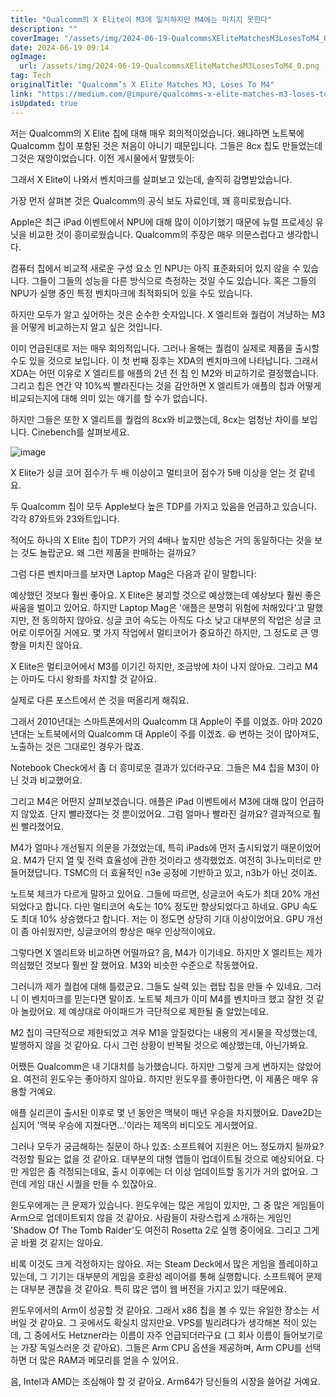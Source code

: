 ```yaml
---
title: "Qualcomm의 X Elite이 M3에 일치하지만 M4에는 미치지 못한다"
description: ""
coverImage: "/assets/img/2024-06-19-QualcommsXEliteMatchesM3LosesToM4_0.png"
date: 2024-06-19 09:14
ogImage:
  url: /assets/img/2024-06-19-QualcommsXEliteMatchesM3LosesToM4_0.png
tag: Tech
originalTitle: "Qualcomm’s X Elite Matches M3, Loses To M4"
link: "https://medium.com/@impure/qualcomms-x-elite-matches-m3-loses-to-m4-b15b03f33f67"
isUpdated: true
---
```


저는 Qualcomm의 X Elite 칩에 대해 매우 회의적이었습니다. 왜냐하면 노트북에 Qualcomm 칩이 포함된 것은 처음이 아니기 때문입니다. 그들은 8cx 칩도 만들었는데 그것은 재앙이었습니다. 이전 게시물에서 말했듯이:

그래서 X Elite이 나와서 벤치마크를 살펴보고 있는데, 솔직히 감명받았습니다.

가장 먼저 살펴본 것은 Qualcomm의 공식 보도 자료인데, 꽤 흥미로웠습니다.

Apple은 최근 iPad 이벤트에서 NPU에 대해 많이 이야기했기 때문에 뉴럴 프로세싱 유닛을 비교한 것이 흥미로웠습니다. Qualcomm의 주장은 매우 의문스럽다고 생각합니다.

<!-- cozy-coder - 수평 -->

<ins class="adsbygoogle"
     style="display:block"
     data-ad-client="ca-pub-4877378276818686"
     data-ad-slot="1107185301"
     data-ad-format="auto"
     data-full-width-responsive="true"></ins>

<script>
     (adsbygoogle = window.adsbygoogle || []).push({});
</script>

컴퓨터 칩에서 비교적 새로운 구성 요소 인 NPU는 아직 표준화되어 있지 않을 수 있습니다. 그들이 그들의 성능을 다른 방식으로 측정하는 것일 수도 있습니다. 혹은 그들의 NPU가 실행 중인 특정 벤치마크에 최적화되어 있을 수도 있습니다.

하지만 모두가 알고 싶어하는 것은 순수한 숫자입니다. X 엘리트와 퀄컴이 겨냥하는 M3을 어떻게 비교하는지 알고 싶은 것입니다.

이미 언급된대로 저는 매우 회의적입니다. 그러나 올해는 퀄컴이 실제로 제품을 출시할 수도 있을 것으로 보입니다. 이 첫 번째 징후는 XDA의 벤치마크에 나타납니다. 그래서 XDA는 어떤 이유로 X 엘리트를 애플의 2년 전 칩 인 M2와 비교하기로 결정했습니다. 그리고 칩은 연간 약 10%씩 빨라진다는 것을 감안하면 X 엘리트가 애플의 칩과 어떻게 비교되는지에 대해 의미 있는 얘기를 할 수가 없습니다.

하지만 그들은 또한 X 엘리트를 퀄컴의 8cx와 비교했는데, 8cx는 엄청난 차이를 보입니다. Cinebench를 살펴보세요.

<!-- cozy-coder - 수평 -->

<ins class="adsbygoogle"
     style="display:block"
     data-ad-client="ca-pub-4877378276818686"
     data-ad-slot="1107185301"
     data-ad-format="auto"
     data-full-width-responsive="true"></ins>

<script>
     (adsbygoogle = window.adsbygoogle || []).push({});
</script>

![image](/assets/img/2024-06-19-QualcommsXEliteMatchesM3LosesToM4_0.png)

X Elite가 싱글 코어 점수가 두 배 이상이고 멀티코어 점수가 5배 이상을 얻는 것 같네요.

두 Qualcomm 칩이 모두 Apple보다 높은 TDP를 가지고 있음을 언급하고 있습니다. 각각 87와트와 23와트입니다.

적어도 하나의 X Elite 칩이 TDP가 거의 4배나 높지만 성능은 거의 동일하다는 것을 보는 것도 놀랍군요. 왜 그런 제품을 판매하는 걸까요?

<!-- cozy-coder - 수평 -->

<ins class="adsbygoogle"
     style="display:block"
     data-ad-client="ca-pub-4877378276818686"
     data-ad-slot="1107185301"
     data-ad-format="auto"
     data-full-width-responsive="true"></ins>

<script>
     (adsbygoogle = window.adsbygoogle || []).push({});
</script>

그럼 다른 벤치마크를 보자면 Laptop Mag은 다음과 같이 말합니다:

예상했던 것보다 훨씬 좋아요. X Elite은 붕괴할 것으로 예상했는데 예상보다 훨씬 좋은 싸움을 벌이고 있어요. 하지만 Laptop Mag은 '애플은 분명히 위험에 처해있다'고 말했지만, 전 동의하지 않아요. 싱글 코어 속도는 아직도 다소 낮고 대부분의 작업은 싱글 코어로 이루어질 거에요. 몇 가지 작업에서 멀티코어가 중요하긴 하지만, 그 정도로 큰 영향을 미치진 않아요.

X Elite은 멀티코어에서 M3를 이기긴 하지만, 조금밖에 차이 나지 않아요. 그리고 M4는 아마도 다시 왕좌를 차지할 것 같아요.

실제로 다른 포스트에서 쓴 것을 떠올리게 해줘요.

<!-- cozy-coder - 수평 -->

<ins class="adsbygoogle"
     style="display:block"
     data-ad-client="ca-pub-4877378276818686"
     data-ad-slot="1107185301"
     data-ad-format="auto"
     data-full-width-responsive="true"></ins>

<script>
     (adsbygoogle = window.adsbygoogle || []).push({});
</script>

그래서 2010년대는 스마트폰에서의 Qualcomm 대 Apple이 주를 이었죠. 아마 2020년대는 노트북에서의 Qualcomm 대 Apple이 주를 이겠죠. 😆 변하는 것이 많아져도, 노출하는 것은 그대로인 경우가 많죠.

Notebook Check에서 좀 더 흥미로운 결과가 있더라구요. 그들은 M4 칩을 M3이 아닌 것과 비교했어요.

그리고 M4은 어떤지 살펴보겠습니다. 애플은 iPad 이벤트에서 M3에 대해 많이 언급하지 않았죠. 단지 빨라졌다는 것 뿐이었어요. 그럼 얼마나 빨라진 걸까요? 결과적으로 훨씬 빨라졌어요.

M4가 얼마나 개선될지 의문을 가졌었는데, 특히 iPads에 먼저 출시되었기 때문이었어요. M4가 단지 열 및 전력 효율성에 관한 것이라고 생각했었죠. 여전히 3나노미터로 만들어졌답니다. TSMC의 더 효율적인 n3e 공정에 기반하고 있고, n3b가 아닌 것이죠.

<!-- cozy-coder - 수평 -->

<ins class="adsbygoogle"
     style="display:block"
     data-ad-client="ca-pub-4877378276818686"
     data-ad-slot="1107185301"
     data-ad-format="auto"
     data-full-width-responsive="true"></ins>

<script>
     (adsbygoogle = window.adsbygoogle || []).push({});
</script>

노트북 체크가 다르게 말하고 있어요. 그들에 따르면, 싱글코어 속도가 최대 20% 개선되었다고 합니다. 다만 멀티코어 속도는 10% 정도만 향상되었다고 하네요. GPU 속도도 최대 10% 상승했다고 합니다. 저는 이 정도면 상당히 기대 이상이었어요. GPU 개선이 좀 아쉬웠지만, 싱글코어의 향상은 매우 인상적이에요.

그렇다면 X 엘리트와 비교하면 어떨까요? 음, M4가 이기네요. 하지만 X 엘리트는 제가 의심했던 것보다 훨씬 잘 했어요. M3와 비슷한 수준으로 작동했어요.

그러니까 제가 퀄컴에 대해 틀렸군요. 그들도 실력 있는 랩탑 칩을 만들 수 있네요. 그러니 이 벤치마크를 믿는다면 말이죠. 노트북 체크가 이미 M4를 벤치마크 했고 잘한 것 같아 놀랐어요. 제 예상대로 아이패드가 극단적으로 제한될 줄 알았는데요.

M2 칩이 극단적으로 제한되었고 겨우 M1을 앞질렀다는 내용의 게시물을 작성했는데, 발행하지 않을 것 같아요. 다시 그런 상황이 반복될 것으로 예상했는데, 아닌가봐요.

<!-- cozy-coder - 수평 -->

<ins class="adsbygoogle"
     style="display:block"
     data-ad-client="ca-pub-4877378276818686"
     data-ad-slot="1107185301"
     data-ad-format="auto"
     data-full-width-responsive="true"></ins>

<script>
     (adsbygoogle = window.adsbygoogle || []).push({});
</script>

어쨌든 Qualcomm은 내 기대치를 능가했습니다. 하지만 그렇게 크게 변하지는 않았어요. 여전히 윈도우는 좋아하지 않아요. 하지만 윈도우를 좋아한다면, 이 제품은 매우 유용할 거예요.

애플 실리콘이 출시된 이후로 몇 년 동안은 맥북이 매년 우승을 차지했어요. Dave2D는 심지어 '맥북 우승에 지쳤다면...'이라는 제목의 비디오도 게시했어요.

그러나 모두가 궁금해하는 질문이 하나 있죠: 소프트웨어 지원은 어느 정도까지 될까요? 걱정할 필요는 없을 것 같아요. 대부분의 대형 앱들이 업데이트될 것으로 예상되어요. 다만 게임은 좀 걱정되는데요, 출시 이후에는 더 이상 업데이트할 동기가 거의 없어요. 그런데 게임 대신 시퀄을 만들 수 있잖아요.

윈도우에게는 큰 문제가 있습니다. 윈도우에는 많은 게임이 있지만, 그 중 많은 게임들이 Arm으로 업데이트되지 않을 것 같아요. 사람들이 자랑스럽게 소개하는 게임인 'Shadow Of The Tomb Raider'도 여전히 Rosetta 2로 실행 중이에요. 그리고 그게 곧 바뀔 것 같지는 않아요.

<!-- cozy-coder - 수평 -->

<ins class="adsbygoogle"
     style="display:block"
     data-ad-client="ca-pub-4877378276818686"
     data-ad-slot="1107185301"
     data-ad-format="auto"
     data-full-width-responsive="true"></ins>

<script>
     (adsbygoogle = window.adsbygoogle || []).push({});
</script>

비록 이것도 크게 걱정하지는 않아요. 저는 Steam Deck에서 많은 게임을 플레이하고 있는데, 그 기기는 대부분의 게임을 호환성 레이어를 통해 실행합니다. 소프트웨어 문제는 대부분 괜찮을 것 같아요. 특히 많은 앱이 웹 버전을 가지고 있기 때문에요.

윈도우에서의 Arm이 성공할 것 같아요. 그래서 x86 칩을 볼 수 있는 유일한 장소는 서버일 것 같아요. 그 곳에서도 확실치 않지만요. VPS를 빌리려다가 생각해본 적이 있는데, 그 중에서도 Hetzner라는 이름이 자주 언급되더라구요 (그 회사 이름이 들어보기로는 가장 독일스러운 것 같아요). 그들은 Arm CPU 옵션을 제공하며, Arm CPU를 선택하면 더 많은 RAM과 메모리를 얻을 수 있어요.

음, Intel과 AMD는 조심해야 할 것 같아요. Arm64가 당신들의 시장을 쓸어갈 거예요.
